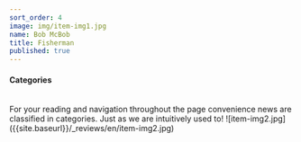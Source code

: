 ```yaml
---
sort_order: 4
image: img/item-img1.jpg
name: Bob McBob
title: Fisherman
published: true
---
```


#### **Categories**
<br>
For your reading and navigation throughout the page convenience news are classified in categories. Just as we are intuitively used to!
![item-img2.jpg]({{site.baseurl}}/_reviews/en/item-img2.jpg)

